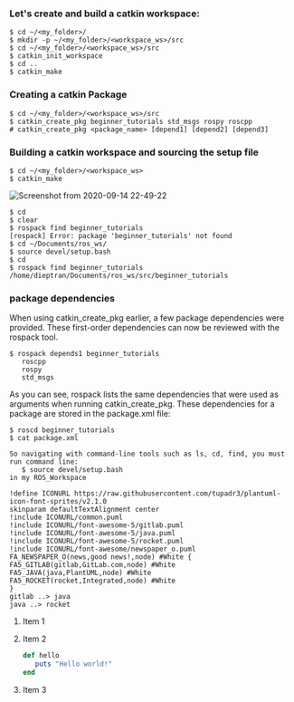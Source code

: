 
### Let's create and build a catkin workspace:
```shell
$ cd ~/<my_folder>/
$ mkdir -p ~/<my_folder>/<workspace_ws>/src
$ cd ~/<my_folder>/<workspace_ws>/src
$ catkin_init_workspace
$ cd ..
$ catkin_make
```

### Creating a catkin Package
```shell
$ cd ~/<my_folder>/<workspace_ws>/src
$ catkin_create_pkg beginner_tutorials std_msgs rospy roscpp
# catkin_create_pkg <package_name> [depend1] [depend2] [depend3]
```

### Building a catkin workspace and sourcing the setup file
```shell
$ cd ~/<my_folder>/<workspace_ws>
$ catkin_make
```
![Screenshot from 2020-09-14 22-49-22](https://user-images.githubusercontent.com/69444682/93108050-91592d00-f6dc-11ea-9083-04cde2f54f3d.png)

```shell
$ cd
$ clear
$ rospack find beginner_tutorials
[rospack] Error: package 'beginner_tutorials' not found
$ cd ~/Documents/ros_ws/
$ source devel/setup.bash
$ cd
$ rospack find beginner_tutorials
/home/dieptran/Documents/ros_ws/src/beginner_tutorials
```

### package dependencies
When using catkin_create_pkg earlier, a few package dependencies were provided. These first-order dependencies can now be reviewed with the rospack tool.
```shell
$ rospack depends1 beginner_tutorials
   roscpp
   rospy
   std_msgs
```
As you can see, rospack lists the same dependencies that were used as arguments when running catkin_create_pkg. These dependencies for a package are stored in the package.xml file:
```shell
$ roscd beginner_tutorials
$ cat package.xml
```
```note
So navigating with command-line tools such as ls, cd, find, you must run command line: 
   $ source devel/setup.bash
in my ROS_Workspace
```

```plantuml
!define ICONURL https://raw.githubusercontent.com/tupadr3/plantuml-icon-font-sprites/v2.1.0
skinparam defaultTextAlignment center
!include ICONURL/common.puml
!include ICONURL/font-awesome-5/gitlab.puml
!include ICONURL/font-awesome-5/java.puml
!include ICONURL/font-awesome-5/rocket.puml
!include ICONURL/font-awesome/newspaper_o.puml
FA_NEWSPAPER_O(news,good news!,node) #White {
FA5_GITLAB(gitlab,GitLab.com,node) #White
FA5_JAVA(java,PlantUML,node) #White
FA5_ROCKET(rocket,Integrated,node) #White
}
gitlab ..> java
java ..> rocket
```

1.   Item 1
1.   Item 2

     ```ruby
     def hello
        puts "Hello world!"
     end
     ```

1.   Item 3














